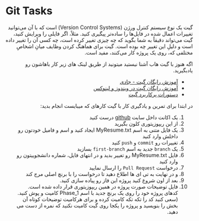 # Git Tasks

<div dir="rtl" align='right'>

گیت یک نوع سیستم کنترل ورژن (Version Control Systems) است که با آن می‌توانید تغییرات اعمال شده در فایل‌ها را ساده‌تر پیگیری کنید. 
مثلاً، اگر فایلی را ویرایش کنید، گیت می‌تواند دقیقاً به شما بگوید که چه چیزی تغییر کرده است، چه کسی آن را تغییر داده است و دلیلِ این تغییر چه بوده است.
گیت برای هماهنگ کردن وظایف میانِ اشخاصِ مختلفی که، روی یک پروژه کار می‌کنند، مفید است.

اگه هنوز با گیت هاب آشنا نیستید میتونید 
از طریق لینک های زیر کار باهاشون رو یادبگیرید.

+ [آموزش رایگان گیت - جادی](https://faradars.org/courses/fvgit9609-git-github-gitlab)
+ [آموزش رایگان گیت در ویندوز و لینوکس](https://gotoclass.ir/courses/git/)
+ [دستورات پرکاربرد گیت](https://dzone.com/articles/top-20-git-commands-with-examples)

در ابتدا برای تمرین و یادگیری کار با گیت کارهای که میبایست انجام بدید: 
1. یک اکانت داخل سایت [github](https://github.com/) درست کنید
2. از این ریپوزیتوری کلون بگیرید
3. یک فایل متنی به اسم MyResume.txt ایجاد کنید و اسم و فامیل خودتون رو داخلش  وارد کنید 
4. تغییرات رو `commit` و `push` کنید 
5. یک `branch` جدید به اسم `first-branch` بسازید 
6. فایل MyResume.txt  رو تغییر بدید و در  انتهای فایل، شماره دانشجوییتون رو وارد کنید 
7. درخواست `Pull Request` را  ارسال نمایید
8. و در نهایت به تی ای ها اطلاع دهید تا درخواست را با برنچ اصلی مرج کند
9. بعد از اون شروع کنید پروژه این فاز رو پیاده سازی کنید. 
10. فایل توضیحات صورت پروژه در همین ریپوزیتوری قرار داده شده است. کدهای پروژه خود را روی یک برنچ جدید با اسم Phase_1 کامیت و پوش کنید. (سعی کنید کد را تکه تکه کامیت کرده و برای هرکامیت توضیحات کوتاه آن بخش را بنویسید و پروژه را یکجا روی گیت کامیت نکنید که نمره از دست می دهید.




</div>
